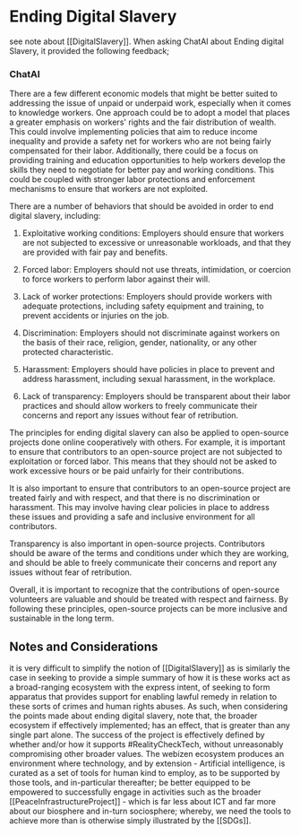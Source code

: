 # Ending Digital Slavery

see note about [[DigitalSlavery]].  When asking ChatAI about Ending digital Slavery, it provided the following feedback;

### ChatAI

There are a few different economic models that might be better suited to addressing the issue of unpaid or underpaid work, especially when it comes to knowledge workers. One approach could be to adopt a model that places a greater emphasis on workers' rights and the fair distribution of wealth. This could involve implementing policies that aim to reduce income inequality and provide a safety net for workers who are not being fairly compensated for their labor. Additionally, there could be a focus on providing training and education opportunities to help workers develop the skills they need to negotiate for better pay and working conditions. This could be coupled with stronger labor protections and enforcement mechanisms to ensure that workers are not exploited.

There are a number of behaviors that should be avoided in order to end digital slavery, including:

1.  Exploitative working conditions: Employers should ensure that workers are not subjected to excessive or unreasonable workloads, and that they are provided with fair pay and benefits.
    
2.  Forced labor: Employers should not use threats, intimidation, or coercion to force workers to perform labor against their will.
    
3.  Lack of worker protections: Employers should provide workers with adequate protections, including safety equipment and training, to prevent accidents or injuries on the job.
    
4.  Discrimination: Employers should not discriminate against workers on the basis of their race, religion, gender, nationality, or any other protected characteristic.
    
5.  Harassment: Employers should have policies in place to prevent and address harassment, including sexual harassment, in the workplace.
    
6.  Lack of transparency: Employers should be transparent about their labor practices and should allow workers to freely communicate their concerns and report any issues without fear of retribution.

The principles for ending digital slavery can also be applied to open-source projects done online cooperatively with others. For example, it is important to ensure that contributors to an open-source project are not subjected to exploitation or forced labor. This means that they should not be asked to work excessive hours or be paid unfairly for their contributions.

It is also important to ensure that contributors to an open-source project are treated fairly and with respect, and that there is no discrimination or harassment. This may involve having clear policies in place to address these issues and providing a safe and inclusive environment for all contributors.

Transparency is also important in open-source projects. Contributors should be aware of the terms and conditions under which they are working, and should be able to freely communicate their concerns and report any issues without fear of retribution.

Overall, it is important to recognize that the contributions of open-source volunteers are valuable and should be treated with respect and fairness. By following these principles, open-source projects can be more inclusive and sustainable in the long term.

## Notes and Considerations

it is very difficult to simplify the notion of [[DigitalSlavery]] as is similarly the case in seeking to provide a simple summary of how it is these works act as a broad-ranging ecosystem with the express intent, of seeking to form apparatus that provides support for enabling lawful remedy in relation to these sorts of crimes and human rights abuses.   As such, when considering the points made about ending digital slavery, note that, the broader ecosystem if effectively implemented; has an effect, that is greater than any single part alone.  The success of the project is effectively defined by whether and/or how it supports #RealityCheckTech, without unreasonably compromising other broader values.  The webizen ecosystem produces an environment where technology, and by extension - Artificial intelligence, is curated as a set of tools for human kind to employ, as to be supported by those tools, and in-particular thereafter; be better equipped to be empowered to successfully engage in activities such as the broader [[PeaceInfrastructureProject]] - which is far less about ICT and far more about our biosphere and in-turn sociosphere; whereby, we need the tools to achieve more than is otherwise simply illustrated by the [[SDGs]].